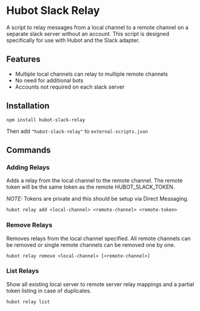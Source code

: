 # Hubot Slack RelayA script to relay messages from a local channel to a remote channel on a separate slack server without an account. This script is designedspecifically for use with Hubot and the Slack adapter.## Features* Multiple local channels can relay to multiple remote channels* No need for additional bots* Accounts not required on each slack server## Installation`npm install hubot-slack-relay`Then add `"hubot-slack-relay"` to `external-scripts.json`## Commands### Adding RelaysAdds a relay from the local channel to the remote channel. The remote token will be the same token as the remote HUBOT\_SLACK_TOKEN.*NOTE:* Tokens are private and this should be setup via Direct Messaging.`hubot relay add <local-channel> <remote-channel> <remote-token>`### Remove RelaysRemoves relays from the local channel specified. All remote channels can be removed or single remote channels can be removed one by one.`hubot relay remove <local-channel> [<remote-channel>]`### List RelaysShow all existing local server to remote server relay mappings and a partial token listing in case of duplicates.`hubot relay list`